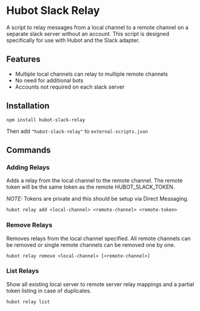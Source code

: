 # Hubot Slack RelayA script to relay messages from a local channel to a remote channel on a separate slack server without an account. This script is designedspecifically for use with Hubot and the Slack adapter.## Features* Multiple local channels can relay to multiple remote channels* No need for additional bots* Accounts not required on each slack server## Installation`npm install hubot-slack-relay`Then add `"hubot-slack-relay"` to `external-scripts.json`## Commands### Adding RelaysAdds a relay from the local channel to the remote channel. The remote token will be the same token as the remote HUBOT\_SLACK_TOKEN.*NOTE:* Tokens are private and this should be setup via Direct Messaging.`hubot relay add <local-channel> <remote-channel> <remote-token>`### Remove RelaysRemoves relays from the local channel specified. All remote channels can be removed or single remote channels can be removed one by one.`hubot relay remove <local-channel> [<remote-channel>]`### List RelaysShow all existing local server to remote server relay mappings and a partial token listing in case of duplicates.`hubot relay list`